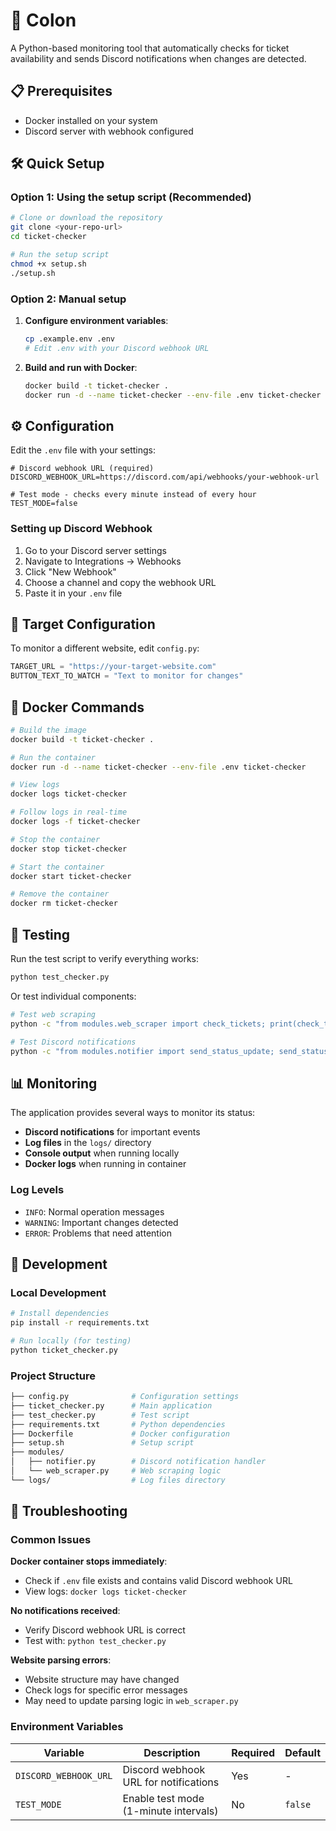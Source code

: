# 🎫 Colon

A Python-based monitoring tool that automatically checks for ticket availability and sends Discord notifications when changes are detected.

## 📋 Prerequisites

- Docker installed on your system
- Discord server with webhook configured

## 🛠️ Quick Setup

### Option 1: Using the setup script (Recommended)

```bash
# Clone or download the repository
git clone <your-repo-url>
cd ticket-checker

# Run the setup script
chmod +x setup.sh
./setup.sh
```

### Option 2: Manual setup

1. **Configure environment variables**:

   ```bash
   cp .example.env .env
   # Edit .env with your Discord webhook URL
   ```

2. **Build and run with Docker**:

   ```bash
   docker build -t ticket-checker .
   docker run -d --name ticket-checker --env-file .env ticket-checker
   ```

## ⚙️ Configuration

Edit the `.env` file with your settings:

```env
# Discord webhook URL (required)
DISCORD_WEBHOOK_URL=https://discord.com/api/webhooks/your-webhook-url

# Test mode - checks every minute instead of every hour
TEST_MODE=false
```

### Setting up Discord Webhook

1. Go to your Discord server settings
2. Navigate to Integrations → Webhooks
3. Click "New Webhook"
4. Choose a channel and copy the webhook URL
5. Paste it in your `.env` file

## 🎯 Target Configuration

To monitor a different website, edit `config.py`:

```python
TARGET_URL = "https://your-target-website.com"
BUTTON_TEXT_TO_WATCH = "Text to monitor for changes"
```

## 🐳 Docker Commands

```bash
# Build the image
docker build -t ticket-checker .

# Run the container
docker run -d --name ticket-checker --env-file .env ticket-checker

# View logs
docker logs ticket-checker

# Follow logs in real-time
docker logs -f ticket-checker

# Stop the container
docker stop ticket-checker

# Start the container
docker start ticket-checker

# Remove the container
docker rm ticket-checker
```

## 🧪 Testing

Run the test script to verify everything works:

```bash
python test_checker.py
```

Or test individual components:

```bash
# Test web scraping
python -c "from modules.web_scraper import check_tickets; print(check_tickets())"

# Test Discord notifications
python -c "from modules.notifier import send_status_update; send_status_update('started', 'test')"
```

## 📊 Monitoring

The application provides several ways to monitor its status:

- **Discord notifications** for important events
- **Log files** in the `logs/` directory
- **Console output** when running locally
- **Docker logs** when running in container

### Log Levels

- `INFO`: Normal operation messages
- `WARNING`: Important changes detected
- `ERROR`: Problems that need attention

## 🔧 Development

### Local Development

```bash
# Install dependencies
pip install -r requirements.txt

# Run locally (for testing)
python ticket_checker.py
```

### Project Structure

```sh
├── config.py              # Configuration settings
├── ticket_checker.py      # Main application
├── test_checker.py        # Test script
├── requirements.txt       # Python dependencies
├── Dockerfile             # Docker configuration
├── setup.sh               # Setup script
├── modules/
│   ├── notifier.py        # Discord notification handler
│   └── web_scraper.py     # Web scraping logic
└── logs/                  # Log files directory
```

## 🚨 Troubleshooting

### Common Issues

**Docker container stops immediately**:

- Check if `.env` file exists and contains valid Discord webhook URL
- View logs: `docker logs ticket-checker`

**No notifications received**:

- Verify Discord webhook URL is correct
- Test with: `python test_checker.py`

**Website parsing errors**:

- Website structure may have changed
- Check logs for specific error messages
- May need to update parsing logic in `web_scraper.py`

### Environment Variables

| Variable | Description | Required | Default |
|----------|-------------|----------|---------|
| `DISCORD_WEBHOOK_URL` | Discord webhook URL for notifications | Yes | - |
| `TEST_MODE` | Enable test mode (1-minute intervals) | No | `false` |
